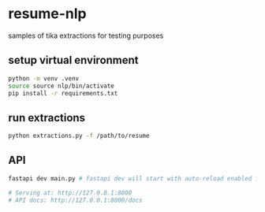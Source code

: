 # resume-nlp

samples of tika extractions for testing purposes

## setup virtual environment
```bash
python -m venv .venv
source source nlp/bin/activate
pip install -r requirements.txt
```

## run extractions
```bash
python extractions.py -f /path/to/resume
```

## API
```bash
fastapi dev main.py # fastapi dev will start with auto-reload enabled for local development

# Serving at: http://127.0.0.1:8000                  
# API docs: http://127.0.0.1:8000/docs     
```